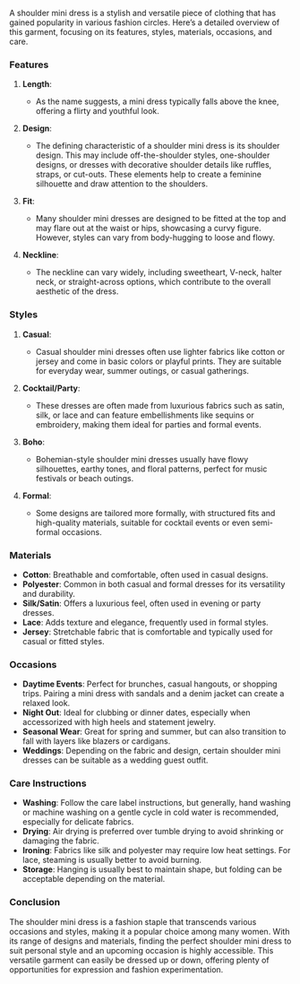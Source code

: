 A shoulder mini dress is a stylish and versatile piece of clothing that has gained popularity in various fashion circles. Here’s a detailed overview of this garment, focusing on its features, styles, materials, occasions, and care.

### Features

1. **Length**: 
   - As the name suggests, a mini dress typically falls above the knee, offering a flirty and youthful look.

2. **Design**:
   - The defining characteristic of a shoulder mini dress is its shoulder design. This may include off-the-shoulder styles, one-shoulder designs, or dresses with decorative shoulder details like ruffles, straps, or cut-outs. These elements help to create a feminine silhouette and draw attention to the shoulders.

3. **Fit**: 
   - Many shoulder mini dresses are designed to be fitted at the top and may flare out at the waist or hips, showcasing a curvy figure. However, styles can vary from body-hugging to loose and flowy.

4. **Neckline**:
   - The neckline can vary widely, including sweetheart, V-neck, halter neck, or straight-across options, which contribute to the overall aesthetic of the dress.

### Styles

1. **Casual**:
   - Casual shoulder mini dresses often use lighter fabrics like cotton or jersey and come in basic colors or playful prints. They are suitable for everyday wear, summer outings, or casual gatherings.

2. **Cocktail/Party**:
   - These dresses are often made from luxurious fabrics such as satin, silk, or lace and can feature embellishments like sequins or embroidery, making them ideal for parties and formal events.

3. **Boho**:
   - Bohemian-style shoulder mini dresses usually have flowy silhouettes, earthy tones, and floral patterns, perfect for music festivals or beach outings.

4. **Formal**:
   - Some designs are tailored more formally, with structured fits and high-quality materials, suitable for cocktail events or even semi-formal occasions.

### Materials

- **Cotton**: Breathable and comfortable, often used in casual designs.
- **Polyester**: Common in both casual and formal dresses for its versatility and durability.
- **Silk/Satin**: Offers a luxurious feel, often used in evening or party dresses.
- **Lace**: Adds texture and elegance, frequently used in formal styles.
- **Jersey**: Stretchable fabric that is comfortable and typically used for casual or fitted styles.

### Occasions

- **Daytime Events**: Perfect for brunches, casual hangouts, or shopping trips. Pairing a mini dress with sandals and a denim jacket can create a relaxed look.
- **Night Out**: Ideal for clubbing or dinner dates, especially when accessorized with high heels and statement jewelry.
- **Seasonal Wear**: Great for spring and summer, but can also transition to fall with layers like blazers or cardigans.
- **Weddings**: Depending on the fabric and design, certain shoulder mini dresses can be suitable as a wedding guest outfit.

### Care Instructions

- **Washing**: Follow the care label instructions, but generally, hand washing or machine washing on a gentle cycle in cold water is recommended, especially for delicate fabrics.
- **Drying**: Air drying is preferred over tumble drying to avoid shrinking or damaging the fabric.
- **Ironing**: Fabrics like silk and polyester may require low heat settings. For lace, steaming is usually better to avoid burning.
- **Storage**: Hanging is usually best to maintain shape, but folding can be acceptable depending on the material.

### Conclusion

The shoulder mini dress is a fashion staple that transcends various occasions and styles, making it a popular choice among many women. With its range of designs and materials, finding the perfect shoulder mini dress to suit personal style and an upcoming occasion is highly accessible. This versatile garment can easily be dressed up or down, offering plenty of opportunities for expression and fashion experimentation.